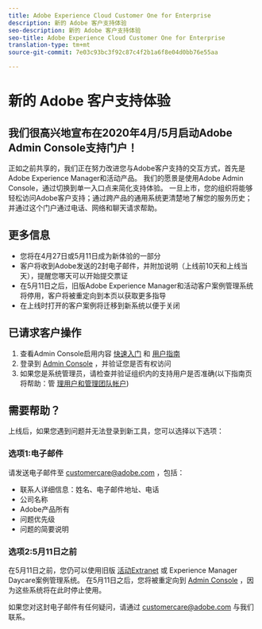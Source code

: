 ```yaml
---
title: Adobe Experience Cloud Customer One for Enterprise
description: 新的 Adobe 客户支持体验
seo-description: 新的 Adobe 客户支持体验
seo-title: Adobe Experience Cloud Customer One for Enterprise
translation-type: tm+mt
source-git-commit: 7e03c93bc3f92c87c4f2b1a6f8e04d0bb76e55aa

---
```



# 新的 Adobe 客户支持体验

## 我们很高兴地宣布在2020年4月/5月启动Adobe Admin Console支持门户！

正如之前共享的，我们正在努力改进您与Adobe客户支持的交互方式，首先是Adobe Experience Manager和活动产品。 我们的愿景是使用Adobe Admin Console，通过切换到单一入口点来简化支持体验。 一旦上市，您的组织将能够轻松访问Adobe客户支持；通过跨产品的通用系统更清楚地了解您的服务历史；并通过这个门户通过电话、网络和聊天请求帮助。

## 更多信息

* 您将在4月27日或5月11日成为新体验的一部分
* 客户将收到Adobe发送的2封电子邮件，并附加说明（上线前10天和上线当天），提醒您哪天可以开始提交票证
* 在5月11日之后，旧版Adobe Experience Manager和活动客户案例管理系统将停用，客户将被重定向到本页以获取更多指导
* 在上线时打开的客户案例将迁移到新系统以便于关闭

## 已请求客户操作

1. 查看Admin Console启用内容 [快速入门](https://helpx.adobe.com/enterprise/get-started.html) 和 [用户指南](https://helpx.adobe.com/enterprise/managing/user-guide.html)
1. 登录到 [Admin Console](https://adminconsole.adobe.com/) ，并验证您是否有权访问
1. 如果您是系统管理员，请检查并验证组织内的支持用户是否准确(以下指南页将帮助：管 [理用户和](https://helpx.adobe.com/enterprise/using/users.html)[管理团队帐户](https://helpx.adobe.com/enterprise/using/accounts.html))

## 需要帮助？

上线后，如果您遇到问题并无法登录到新工具，您可以选择以下选项：

### 选项1:电子邮件

请发送电子邮件至 [customercare@adobe.com](mailto:customercare@adobe.com) ，包括：

* 联系人详细信息：姓名、电子邮件地址、电话
* 公司名称
* Adobe产品所有
* 问题优先级
* 问题的简要说明

### 选项2:5月11日之前

在5月11日之前，您仍可以使用旧版 [活动Extranet](https://support.neolane.net/webApp/extranetLogin) 或 [](https://daycare.day.com/home.html) Experience Manager Daycare案例管理系统。  在5月11日之后，您将被重定向到 [Admin Console](https://adminconsole.adobe.com/) ，因为这些系统将在此时停止使用。


如果您对这封电子邮件有任何疑问，请通过 [customercare@adobe.com](mailto:customercare@adobe.com) 与我们联系。
